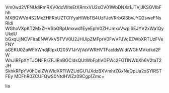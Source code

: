 Vm0wd2VFNUdiRmRXV0doVllteEtXRmxVU2xOV01WbDNXa1JTVjJKSGVIbFhh
MXBQWVd4S2MxZHFRbUZTClYyaHlWbTB4UzFJeVRrbGlSbVJYQ2sweFNsRldi
WGhoVXpKT2MxZHVSbGRpUmxwd1EyeEplV0ZHUmxoVwpiSEJYV2xWa1QyUkdU
bGxqUjNCVFlraENWVkV5TVV0U2JHUlpZMFprV0FwVFJVcEZWbXRTUzFVeFNY
aGEKU0ZaWFlrWndjRlpxU205V1JrVjVaVWRHVTFacldsWldiWGhMVkdkd2FW
WnJiRFpXYTJONFRrZFJlRnBGCldsQUtWbFphVDFWc2FGTlNWbXh6V2taT2JH
SkhkRFpYV0hCelZWWldXRTlWZUdGU1JXdzBXVmhrZGxNeQpUa2xSYlRSTFEy
MDFhR0ZCUFQwS0NtdHVlZz09Cgp1Zmc=

lia